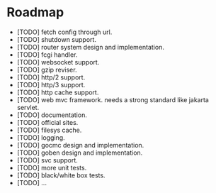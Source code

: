 Roadmap
=======

  * [TODO] fetch config through url.
  * [TODO] shutdown support.
  * [TODO] router system design and implementation.
  * [TODO] fcgi handler.
  * [TODO] websocket support.
  * [TODO] gzip reviser.
  * [TODO] http/2 support.
  * [TODO] http/3 support.
  * [TODO] http cache support.
  * [TODO] web mvc framework. needs a strong standard like jakarta servlet.
  * [TODO] documentation.
  * [TODO] official sites.
  * [TODO] filesys cache.
  * [TODO] logging.
  * [TODO] gocmc design and implementation.
  * [TODO] goben design and implementation.
  * [TODO] svc support.
  * [TODO] more unit tests.
  * [TODO] black/white box tests.
  * [TODO] ...

